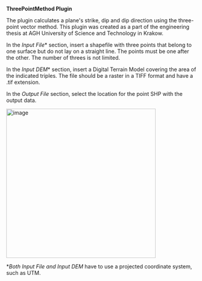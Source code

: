 <b>ThreePointMethod Plugin</b>


<p>The plugin calculates a plane's strike, dip and dip direction using the three-point vector method. 
This plugin was created as a part of the engineering thesis at AGH University of Science and Technology in Krakow.</p>

In the <i>Input File</i>* section, insert a shapefile with three points that belong to one surface but do not lay on a straight line. 
The points must be one after the other. 
The number of threes is not limited.

In the <i> Input DEM</i>* section, insert a Digital Terrain Model covering the area of the indicated triples. 
The file should be a raster in a TIFF format and have a .tif extension. 

In the <i>Output File</i> section, select the location for the point SHP with the output data. 

<img width="396" alt="image" src="https://user-images.githubusercontent.com/79970081/215275989-19c5e781-1fa2-47e2-a34f-184eeb83f0c3.png">



*<i>Both Input File and Input DEM</i> have to use a projected coordinate system, such as UTM.
